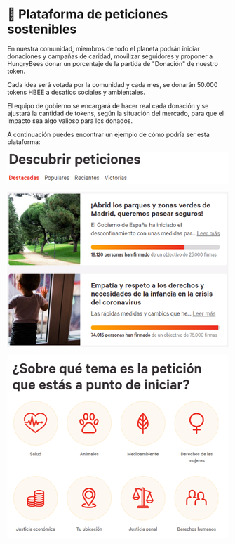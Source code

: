 # 🌊 Plataforma de peticiones sostenibles

En nuestra comunidad, miembros de todo el planeta podrán iniciar donaciones y campañas de caridad, movilizar seguidores y proponer a HungryBees donar un porcentaje de la partida de "Donación" de nuestro token.

Cada idea será votada por la comunidad y cada mes, se donarán 50.000 tokens HBEE a desafíos sociales y ambientales.

El equipo de gobierno se encargará de hacer real cada donación y se ajustará la cantidad de tokens, según la situación del mercado, para que el impacto sea algo valioso para los donados.

A continuación puedes encontrar un ejemplo de cómo podría ser esta plataforma:

![](<../.gitbook/assets/image (47).png>)

![](<../.gitbook/assets/image (9) (1).png>)

![](<../.gitbook/assets/image (28).png>)

